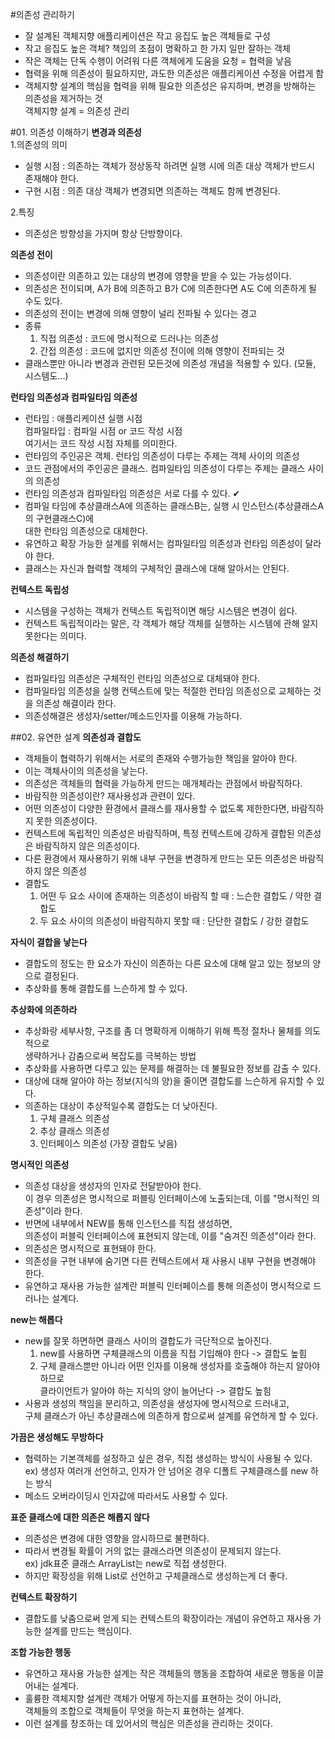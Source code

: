 #의존성 관리하기
- 잘 설계된 객체지향 애플리케이션은 작고 응집도 높은 객체들로 구성
- 작고 응집도 높은 객체? 책임의 초점이 명확하고 한 가지 일만 잘하는 객체
- 작은 객체는 단독 수행이 어려워 다른 객체에게 도움을 요청 = 협력을 낳음
- 협력을 위해 의존성이 필요하지만, 과도한 의존성은 애플리케이션 수정을 어렵게 함
- 객체지향 설계의 핵심을 협력을 위해 필요한 의존성은 유지하며, 변경을 방해하는 의존성을 제거하는 것   
  객체지향 설계 = 의존성 관리

#01. 의존성 이해하기
**변경과 의존성**   
1.의존성의 의미
- 실행 시점 : 의존하는 객체가 정상동작 하려면 실행 시에 의존 대상 객체가 반드시 존재해야 한다.
- 구현 시점 : 의존 대상 객체가 변경되면 의존하는 객체도 함께 변경된다.

2.특징
- 의존성은 방향성을 가지며 항상 단방향이다.

**의존성 전이**
- 의존성이란 의존하고 있는 대상의 변경에 영향을 받을 수 있는 가능성이다.
- 의존성은 전이되며, A가 B에 의존하고 B가 C에 의존한다면 A도 C에 의존하게 될 수도 있다.
- 의존성의 전이는 변경에 의해 영향이 널리 전파될 수 있다는 경고
- 종류
  1. 직접 의존성 : 코드에 명시적으로 드러나는 의존성
  2. 간접 의존성 : 코드에 없지만 의존성 전이에 의해 영향이 전파되는 것
- 클래스뿐만 아니라 변경과 관련된 모든것에 의존성 개념을 적용할 수 있다. (모듈, 시스템도...)

**런타임 의존성과 컴파일타임 의존성**
- 런타임 : 애플리케이션 실행 시점   
  컴파일타입 : 컴파일 시점 or 코드 작성 시점   
  여기서는 코드 작성 시점 자체를 의미한다.
- 런타임의 주인공은 객체. 런타임 의존성이 다루는 주제는 객체 사이의 의존성
- 코드 관점에서의 주인공은 클래스. 컴파일타임 의존성이 다루는 주제는 클래스 사이의 의존성
- 런타임 의존성과 컴파일타임 의존성은 서로 다를 수 있다. ✔
- 컴파일 타임에 추상클래스A에 의존하는 클래스B는, 실행 시 인스턴스(추상클래스A의 구현클래스C)에   
  대한 런타임 의존성으로 대체한다.
- 유연하고 확장 가능한 설계를 위해서는 컴파일타임 의존성과 런타임 의존성이 달라야 한다.
- 클래스는 자신과 협력할 객체의 구체적인 클래스에 대해 알아서는 안된다.

**컨텍스트 독립성**
- 시스템을 구성하는 객체가 컨텍스트 독립적이면 해당 시스템은 변경이 쉽다.
- 컨텍스트 독립적이라는 말은, 각 객체가 해당 객체를 실행하는 시스템에 관해 알지 못한다는 의미다.

**의존성 해결하기**
- 컴파일타임 의존성은 구체적인 런타임 의존성으로 대체돼야 한다.
- 컴파일타임 의존성을 실행 컨텍스트에 맞는 적절한 런타임 의존성으로 교체하는 것을 의존성 해결이라 한다.
- 의존성해결은 생성자/setter/메소드인자를 이용해 가능하다.

##02. 유연한 설계
**의존성과 결합도**
- 객체들이 협력하기 위해서는 서로의 존재와 수행가능한 책임을 알아야 한다.
- 이는 객체사이의 의존성을 낳는다.
- 의존성은 객체들의 협력을 가능하게 만드는 매개체라는 관점에서 바람직하다.
- 바람직한 의존성이란? 재사용성과 관련이 있다.
- 어떤 의존성이 다양한 환경에서 클래스를 재사용할 수 없도록 제한한다면, 바람직하지 못한 의존성이다.
- 컨텍스트에 독립적인 의존성은 바람직하며, 특정 컨텍스트에 강하게 결합된 의존성은 바람직하지 않은 의존성이다.
- 다른 환경에서 재사용하기 위해 내부 구현을 변경하게 만드는 모든 의존성은 바람직하지 않은 의존성
- 결합도   
  1) 어떤 두 요소 사이에 존재하는 의존성이 바람직 할 때 : 느슨한 결합도 / 약한 결합도
  2) 두 요소 사이의 의존성이 바람직하지 못할 때 : 단단한 결합도 / 강한 결합도

**자식이 결합을 낳는다**
- 결합도의 정도는 한 요소가 자신이 의존하는 다른 요소에 대해 알고 있는 정보의 양으로 결정된다.
- 추상화를 통해 결합도를 느슨하게 할 수 있다.

**추상화에 의존하라**
- 추상화랑 세부사항, 구조를 좀 더 명확하게 이해하기 위해 특정 절차나 물체를 의도적으로   
  생략하거나 감춤으로써 복잡도를 극복하는 방법
- 추상화를 사용하면 다루고 있는 문제를 해결하는 데 불필요한 정보를 감출 수 있다.
- 대상에 대해 알아야 하는 정보(지식의 양)을 줄이면 결합도를 느슨하게 유지할 수 있다.
- 의존하는 대상이 추상적일수록 결합도는 더 낮아진다.
  1) 구체 클래스 의존성
  2) 추상 클래스 의존성
  3) 인터페이스 의존성 (가장 결합도 낮음)

**명시적인 의존성**
- 의존성 대상을 생성자의 인자로 전달받아야 한다.   
  이 경우 의존성은 명시적으로 퍼블링 인터페이스에 노출되는데, 이를 "명시적인 의존성"이라 한다.
- 반면에 내부에서 NEW를 통해 인스턴스를 직접 생성하면,   
  의존성이 퍼블릭 인터페이스에 표현되지 않는데, 이를 "숨겨진 의존성"이라 한다.
- 의존성은 명시적으로 표현돼야 한다.
- 의존성을 구현 내부에 숨기면 다른 컨텍스트에서 재 사용시 내부 구현을 변경해야 한다.
- 유연하고 재사용 가능한 설계란 퍼블릭 인터페이스를 통해 의존성이 명시적으로 드러나는 설계다.

**new는 해롭다**
- new를 잘못 하면하면 클래스 사이의 결합도가 극단적으로 높아진다.
  1) new를 사용하면 구체클래스의 이름을 직접 기입해야 한다 -> 결합도 높힘
  2) 구체 클래스뿐만 아니라 어떤 인자를 이용해 생성자를 호출해야 하는지 알아야 하므로   
     클라이언트가 알아야 하는 지식의 양이 늘어난다 -> 결합도 높힘
- 사용과 생성의 책임을 분리하고, 의존성을 생성자에 명시적으로 드러내고,   
  구체 클래스가 아닌 추상클래스에 의존하게 함으로써 설계를 유연하게 할 수 있다.

**가끔은 생성해도 무방하다**
- 협력하는 기본객체를 설정하고 싶은 경우, 직접 생성하는 방식이 사용될 수 있다.   
  ex) 생성자 여러개 선언하고, 인자가 안 넘어온 경우 디폴트 구체클래스를 new 하는 방식
- 메소드 오버라이딩시 인자값에 따라서도 사용할 수 있다.

**표준 클래스에 대한 의존은 해롭지 않다**
- 의존성은 변경에 대한 영향을 암시하므로 불편하다.
- 따라서 변경될 확률이 거의 없는 클래스라면 의존성이 문제되지 않는다.   
  ex) jdk표준 클래스 ArrayList는 new로 직접 생성한다.
- 하지만 확장성을 위해 List로 선언하고 구체클래스로 생성하는게 더 좋다.

**컨텍스트 확장하기**
- 결합도를 낮춤으로써 얻게 되는 컨텍스트의 확장이라는 개념이 유연하고 재사용 가능한 설계를 만드는 핵심이다.

**조합 가능한 행동**
- 유연하고 재사용 가능한 설계는 작은 객체들의 행동을 조합하여 새로운 행동을 이끌어내는 설계다.
- 훌륭한 객체지향 설계란 객체가 어떻게 하는지를 표현하는 것이 아니라,   
  객체들의 조합으로 객체들이 무엇을 하는지 표현하는 설계다.
- 이런 설계를 창조하는 데 있어서의 핵심은 의존성을 관리하는 것이다.
